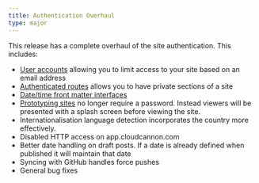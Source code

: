 ```yaml
---
title: Authentication Overhaul
type: major
---
```


This release has a complete overhaul of the site authentication. This includes:

* [User accounts](/documentation/host/authentication/#user-account-login) allowing you to limit access to your site based on an email address
* [Authenticated routes](/documentation/host/authentication/#custom-routes) allows you to have private sections of a site
* [Date/time front matter interfaces](/documentation/edit/interfaces/front-matter-editor)
* [Prototyping sites](/documentation/host/authentication/none/#none) no longer require a password. Instead viewers will be presented with a splash screen before viewing the site.
* Internationalisation language detection incorporates the country more effectively.
* Disabled HTTP access on app.cloudcannon.com
* Better date handling on draft posts. If a date is already defined when published it will maintain that date
* Syncing with GitHub handles force pushes
* General bug fixes
